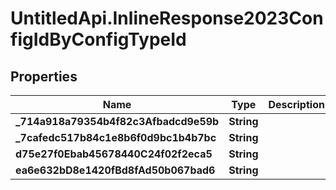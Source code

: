 # UntitledApi.InlineResponse2023ConfigIdByConfigTypeId

## Properties

Name | Type | Description | Notes
------------ | ------------- | ------------- | -------------
**_714a918a79354b4f82c3Afbadcd9e59b** | **String** |  | [optional] 
**_7cafedc517b84c1e8b6f0d9bc1b4b7bc** | **String** |  | [optional] 
**d75e27f0Ebab45678440C24f02f2eca5** | **String** |  | [optional] 
**ea6e632bD8e1420fBd8fAd50b067bad6** | **String** |  | [optional] 


